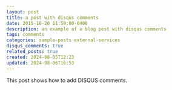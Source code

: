 ```yaml
---
layout: post
title: a post with disqus comments
date: 2015-10-20 11:59:00-0400
description: an example of a blog post with disqus comments
tags: comments
categories: sample-posts external-services
disqus_comments: true
related_posts: true
created: 2024-08-05T12:23
updated: 2024-08-06T16:53
---
```


This post shows how to add DISQUS comments.
